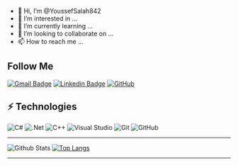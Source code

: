 - 👋 Hi, I’m @YoussefSalah842
- 👀 I’m interested in ...
- 🌱 I’m currently learning ...
- 💞️ I’m looking to collaborate on ...
- 📫 How to reach me ...

## Follow Me


[![Gmail Badge](https://img.shields.io/badge/-ing.miller.youssefpro986@gmail.com-c14438?style=flat-square&logo=Gmail&logoColor=white&link=mailto:ing.miller.youssefpro986@gmail.com)](mailto:ing.miller.youssefpro986@gmail.com)
[![Linkedin Badge](https://img.shields.io/badge/-minoveaz-blue?style=flat-square&logo=Linkedin&logoColor=white&link=https://www.linkedin.com/in/minoveaz/)](https://www.linkedin.com/in/minoveaz/)
[![GitHub](https://img.shields.io/badge/-GitHub-181717?style=flat-square&logo=github&logoColor=white&link=https://github.com/minoveaz)](https://github.com/minoveaz)

## ⚡ Technologies

![C#](https://img.shields.io/badge/c%23-%23239120.svg?style=for-the-badge&logo=c-sharp&logoColor=white)
![.Net](https://img.shields.io/badge/.NET-5C2D91?style=for-the-badge&logo=.net&logoColor=white)
![C++](https://img.shields.io/badge/c++-%2300599C.svg?style=for-the-badge&logo=c%2B%2B&logoColor=white)
![Visual Studio](https://img.shields.io/badge/Visual%20Studio-5C2D91.svg?style=for-the-badge&logo=visual-studio&logoColor=white)
![Git](https://img.shields.io/badge/git-%23F05033.svg?style=for-the-badge&logo=git&logoColor=white)
![GitHub](https://img.shields.io/badge/github-%23121011.svg?style=for-the-badge&logo=github&logoColor=white)

<hr>

![Github Stats](https://github-readme-stats.vercel.app/api?username=YoussefSalah842&count_private=true&show_icons=true)
[![Top Langs](https://github-readme-stats.vercel.app/api/top-langs/?username=YoussefSalah842&layout=compact)](https://github.com/anuraghazra/github-readme-stats)

<hr>
